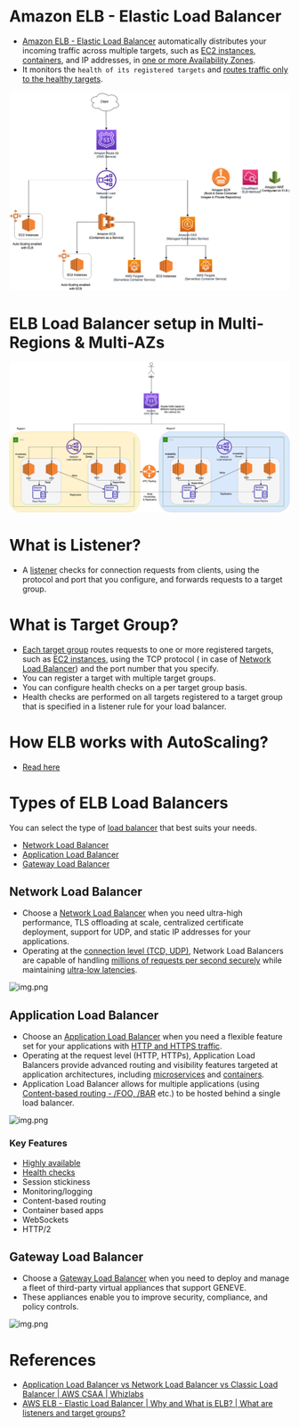 
# Amazon ELB - Elastic Load Balancer
- [Amazon ELB - Elastic Load Balancer](https://docs.aws.amazon.com/elasticloadbalancing) automatically distributes your incoming traffic across multiple targets, such as [EC2 instances](../4_ComputeServices/EC2), [containers](../3_InfraAutomation/AmazonECS), and IP addresses, in [one or more Availability Zones](../AWS-Global-Architecture-Region-AZ.md). 
- It monitors the `health of its registered targets` and [routes traffic only to the healthy targets](../../1_HLDDesignComponents/0_SystemGlossaries/LoadBalancer.md).



![img.png](assests/AWS_Application_Load_Balancer.drawio.png)

# ELB Load Balancer setup in Multi-Regions & Multi-AZs

![img.png](../0_AWSDesigns/DesignMultiRegionActiveActiveArchitectureOnAWS/AWS-AZ-Region-HA.drawio.png)

# What is Listener?
- A [listener](https://docs.aws.amazon.com/elasticloadbalancing/latest/network/load-balancer-listeners.html) checks for connection requests from clients, using the protocol and port that you configure, and forwards requests to a target group.

# What is Target Group?
- [Each target group](https://docs.aws.amazon.com/elasticloadbalancing/latest/network/load-balancer-target-groups.html) routes requests to one or more registered targets, such as [EC2 instances](../4_ComputeServices/EC2), using the TCP protocol ( in case of [Network Load Balancer](#network-load-balancer)) and the port number that you specify.
- You can register a target with multiple target groups.
- You can configure health checks on a per target group basis.
- Health checks are performed on all targets registered to a target group that is specified in a listener rule for your load balancer.

# How ELB works with AutoScaling?
- [Read here](../4_ComputeServices/EC2/AutoScalingGroup/README.md)


# Types of ELB Load Balancers

You can select the type of [load balancer](../../1_HLDDesignComponents/0_SystemGlossaries/LoadBalancer.md) that best suits your needs.
- [Network Load Balancer](#network-load-balancer)
- [Application Load Balancer](#application-load-balancer)
- [Gateway Load Balancer](#gateway-load-balancer)

## Network Load Balancer
- Choose a [Network Load Balancer](https://docs.aws.amazon.com/elasticloadbalancing/latest/network/introduction.html) when you need ultra-high performance, TLS offloading at scale, centralized certificate deployment, support for UDP, and static IP addresses for your applications.
- Operating at the [connection level (TCD, UDP)](https://www.diffen.com/difference/TCP_vs_UDP), Network Load Balancers are capable of handling [millions of requests per second securely](../../1_HLDDesignComponents/0_SystemGlossaries/LatencyThroughput.md)  while maintaining [ultra-low latencies](../../1_HLDDesignComponents/0_SystemGlossaries/LatencyThroughput.md).

![img.png](https://s3.eu-west-1.amazonaws.com/elb-polaris-static-content-eu-west-1-prod/2022-09-19T20-42-20_fc1ae7b23404afb246e594df0e2d4e9e9f00cb47e1e00dda5f179758e9a0fb67/Static/NLBdiagram.svg)

## Application Load Balancer
- Choose an [Application Load Balancer](https://aws.amazon.com/elasticloadbalancing/application-load-balancer/) when you need a flexible feature set for your applications with [HTTP and HTTPS traffic](https://www.izooto.com/blog/understanding-http-https-protocols). 
- Operating at the request level (HTTP, HTTPs), Application Load Balancers provide advanced routing and visibility features targeted at application architectures, including [microservices](../../1_HLDDesignComponents/1_MicroServicesSOA) and [containers](../../1_HLDDesignComponents/0_SystemGlossaries/ContainerOrchestrationService.md).
- Application Load Balancer allows for multiple applications (using [Content-based routing - /FOO, /BAR](https://aws.amazon.com/blogs/aws/new-advanced-request-routing-for-aws-application-load-balancers/) etc.) to be hosted behind a single load balancer.

![img.png](https://s3.eu-west-1.amazonaws.com/elb-polaris-static-content-eu-west-1-prod/2022-09-19T20-42-20_fc1ae7b23404afb246e594df0e2d4e9e9f00cb47e1e00dda5f179758e9a0fb67/Static/ALBdiagram.svg)

### Key Features
- [Highly available](../../1_HLDDesignComponents/0_SystemGlossaries/HighAvailability.md)
- [Health checks](https://aws.amazon.com/builders-library/implementing-health-checks/)
- Session stickiness
- Monitoring/logging
- Content-based routing
- Container based apps
- WebSockets
- HTTP/2

## Gateway Load Balancer
- Choose a [Gateway Load Balancer](https://docs.aws.amazon.com/elasticloadbalancing/latest/gateway/introduction.html) when you need to deploy and manage a fleet of third-party virtual appliances that support GENEVE. 
- These appliances enable you to improve security, compliance, and policy controls.

![img.png](https://s3.eu-west-1.amazonaws.com/elb-polaris-static-content-eu-west-1-prod/2022-09-19T20-42-20_fc1ae7b23404afb246e594df0e2d4e9e9f00cb47e1e00dda5f179758e9a0fb67/Static/GWLBdiagram.svg)

# References
- [Application Load Balancer vs Network Load Balancer vs Classic Load Balancer | AWS CSAA | Whizlabs](https://www.youtube.com/watch?v=WqJDac1H81I)
- [AWS ELB - Elastic Load Balancer | Why and What is ELB? | What are listeners and target groups?](https://www.youtube.com/watch?v=fMgA3rE0aPY)